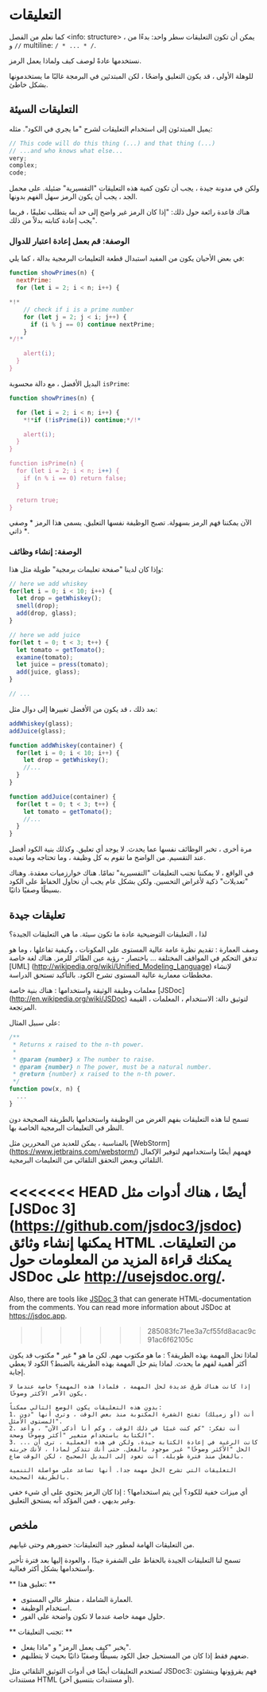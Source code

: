 # التعليقات

كما نعلم من الفصل <info: structure> ، يمكن أن تكون التعليقات سطر واحد: بدءًا من `//` و multiline: `/ * ... * /`.

نستخدمها عادةً لوصف كيف ولماذا يعمل الرمز.

للوهلة الأولى ، قد يكون التعليق واضحًا ، لكن المبتدئين في البرمجة غالبًا ما يستخدمونها بشكل خاطئ.

## التعليقات السيئة

يميل المبتدئون إلى استخدام التعليقات لشرح "ما يجري في الكود". مثله:

```js
// This code will do this thing (...) and that thing (...)
// ...and who knows what else...
very;
complex;
code;
```

ولكن في مدونة جيدة ، يجب أن تكون كمية هذه التعليقات "التفسيرية" ضئيلة. على محمل الجد ، يجب أن يكون الرمز سهل الفهم بدونها.

هناك قاعدة رائعة حول ذلك: "إذا كان الرمز غير واضح إلى حد أنه يتطلب تعليقًا ، فربما يجب إعادة كتابته بدلاً من ذلك".

### الوصفة: قم بعمل إعادة اعتبار للدوال 

في بعض الأحيان يكون من المفيد استبدال قطعة التعليمات البرمجية بدالة ، كما يلي:

```js
function showPrimes(n) {
  nextPrime:
  for (let i = 2; i < n; i++) {

*!*
    // check if i is a prime number
    for (let j = 2; j < i; j++) {
      if (i % j == 0) continue nextPrime;
    }
*/!*

    alert(i);
  }
}
```

البديل الأفضل ، مع دالة محسوبة
`isPrime`:


```js
function showPrimes(n) {

  for (let i = 2; i < n; i++) {
    *!*if (!isPrime(i)) continue;*/!*

    alert(i);  
  }
}

function isPrime(n) {
  for (let i = 2; i < n; i++) {
    if (n % i == 0) return false;
  }

  return true;
}
```

الآن يمكننا فهم الرمز بسهولة. تصبح الوظيفة نفسها التعليق. يسمى هذا الرمز * وصفي ذاتي *.

### الوصفة: إنشاء وظائف

وإذا كان لدينا "صفحة تعليمات برمجية" طويلة مثل هذا:

```js
// here we add whiskey
for(let i = 0; i < 10; i++) {
  let drop = getWhiskey();
  smell(drop);
  add(drop, glass);
}

// here we add juice
for(let t = 0; t < 3; t++) {
  let tomato = getTomato();
  examine(tomato);
  let juice = press(tomato);
  add(juice, glass);
}

// ...
```

بعد ذلك ، قد يكون من الأفضل تغييرها إلى دوال مثل:

```js
addWhiskey(glass);
addJuice(glass);

function addWhiskey(container) {
  for(let i = 0; i < 10; i++) {
    let drop = getWhiskey();
    //...
  }
}

function addJuice(container) {
  for(let t = 0; t < 3; t++) {
    let tomato = getTomato();
    //...
  }
}
```

مرة أخرى ، تخبر الوظائف نفسها عما يحدث. لا يوجد أي تعليق. وكذلك بنية الكود أفضل عند التقسيم. من الواضح ما تقوم به كل وظيفة ، وما تحتاجه وما تعيده.

في الواقع ، لا يمكننا تجنب التعليقات "التفسيرية" تمامًا. هناك خوارزميات معقدة. وهناك "تعديلات" ذكية لأغراض التحسين. ولكن بشكل عام يجب أن نحاول الحفاظ على الكود بسيطًا وصفيًا ذاتيًا.

## تعليقات جيدة

لذا ، التعليقات التوضيحية عادة ما تكون سيئة. ما هي التعليقات الجيدة؟

وصف العمارة
: تقديم نظرة عامة عالية المستوى على المكونات ، وكيفية تفاعلها ، وما هو تدفق التحكم في المواقف المختلفة ... باختصار - رؤية عين الطائر للرمز. هناك لغة خاصة [UML] (http://wikipedia.org/wiki/Unified_Modeling_Language) لإنشاء مخططات معمارية عالية المستوى تشرح الكود. بالتأكيد تستحق الدراسة.

معلمات وظيفة الوثيقة واستخدامها
: هناك بنية خاصة [JSDoc] (http://en.wikipedia.org/wiki/JSDoc) لتوثيق دالة: الاستخدام ، المعلمات ، القيمة المرتجعة.

على سبيل المثال:

```js
/**
 * Returns x raised to the n-th power.
 *
 * @param {number} x The number to raise.
 * @param {number} n The power, must be a natural number.
 * @return {number} x raised to the n-th power.
 */
function pow(x, n) {
  ...
}
```

تسمح لنا هذه التعليقات بفهم الغرض من الوظيفة واستخدامها بالطريقة الصحيحة دون النظر في التعليمات البرمجية الخاصة بها.

بالمناسبة ، يمكن للعديد من المحررين مثل [WebStorm] (https://www.jetbrains.com/webstorm/) فهمهم أيضًا واستخدامهم لتوفير الإكمال التلقائي وبعض التحقق التلقائي من التعليمات البرمجية.

<<<<<<< HEAD
أيضًا ، هناك أدوات مثل [JSDoc 3] (https://github.com/jsdoc3/jsdoc) يمكنها إنشاء وثائق HTML من التعليقات. يمكنك قراءة المزيد من المعلومات حول JSDoc على <http://usejsdoc.org/>.
=======
Also, there are tools like [JSDoc 3](https://github.com/jsdoc/jsdoc) that can generate HTML-documentation from the comments. You can read more information about JSDoc at <https://jsdoc.app>.
>>>>>>> 285083fc71ee3a7cf55fd8acac9c91ac6f62105c

لماذا تحل المهمة بهذه الطريقة؟
: ما هو مكتوب مهم. لكن ما هو * غير * مكتوب قد يكون أكثر أهمية لفهم ما يحدث. لماذا يتم حل المهمة بهذه الطريقة بالضبط؟ الكود لا يعطي إجابة.

    إذا كانت هناك طرق عديدة لحل المهمة ، فلماذا هذه المهمة؟ خاصة عندما لا يكون الأمر الأكثر وضوحًا.

    بدون هذه التعليقات يكون الوضع التالي ممكناً:
    1. أنت (أو زميلك) تفتح الشفرة المكتوبة منذ بعض الوقت ، وترى أنها "دون المستوى الأمثل".
    2. أنت تفكر: "كم كنت غبيًا في ذلك الوقت ، وكم أنا أذكى الآن" ، وأعد الكتابة باستخدام متغير "أكثر وضوحًا وصحة".
    3. ... كانت الرغبة في إعادة الكتابة جيدة. ولكن في هذه العملية ، ترى أن الحل "الأكثر وضوحًا" غير موجود بالفعل. حتى أنك تتذكر لماذا ، لأنك جربته بالفعل منذ فترة طويلة. أنت تعود إلى البديل الصحيح ، لكن الوقت ضاع.

    التعليقات التي تشرح الحل مهمة جدا. أنها تساعد على مواصلة التنمية بالطريقة الصحيحة.

أي ميزات خفية للكود؟ أين يتم استخدامها؟
: إذا كان الرمز يحتوي على أي شيء خفي وغير بديهي ، فمن المؤكد أنه يستحق التعليق.

## ملخص

من التعليقات الهامة لمطور جيد التعليقات: حضورهم وحتى غيابهم.

تسمح لنا التعليقات الجيدة بالحفاظ على الشفرة جيدًا ، والعودة إليها بعد فترة تأخير واستخدامها بشكل أكثر فعالية.

** تعليق هذا: **

- العمارة الشاملة ، منظر عالى المستوى.
- استخدام الوظيفة.
- حلول مهمة خاصة عندما لا تكون واضحة على الفور.

** تجنب التعليقات: **

- يخبر "كيف يعمل الرمز" و "ماذا يفعل".
- ضعهم فقط إذا كان من المستحيل جعل الكود بسيطًا وصفيًا ذاتيًا بحيث لا يتطلبهم.

تُستخدم التعليقات أيضًا في أدوات التوثيق التلقائي مثل JSDoc3: فهم يقرؤونها وينشئون مستندات HTML (أو مستندات بتنسيق آخر).